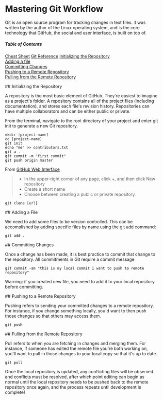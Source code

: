 Mastering Git Workflow
=========================

Git is an open source program for tracking changes in text files. It was written by the author of the Linux operating system, and is the core technology that GitHub, the social and user interface, is built on top of.

##### Table of Contents
[Cheat Sheet](documents/github-git-cheat-sheet.pdf)
[Git Reference](http://gitref.org/) 
[Initializing the Repository](#repository)  
[Adding a file](#add)  
[Committing Changes](#commit)  
[Pushing to a Remote Repository](#push)  
[Pulling from the Remote Repository](#pull)  

<a name="repository"/>
## Initializing the Repository

A repository is the most basic element of GitHub. They're easiest to imagine as a project's folder. A repository contains all of the project files (including documentation), and stores each file's revision history. Repositories can have multiple collaborators and can be either public or private.

From the terminal, navigate to the root directory of your project and enter git init to generate a new Git repository.

```shell
mkdir [project-name]
cd [project-name]
git init
echo "me" >> contributors.txt
git a .
git commit -m "first commit"
git push origin master
```
From [GitHub Web Interface](https://help.github.com/articles/create-a-repo/)

> - In the upper-right corner of any page, click +, and then click New repository
> - Create a short name
> - Choose between creating a public or private repository.
```
git clone [url]
```

<a name="add"/>
## Adding a File

We need to add some files to be version controlled. This can be accomplished by adding specific files by name using the git add command:

```shell
git add .
```

<a name="commit"/>
## Committing Changes

Once a change has been made, it is best practice to commit that change to the repository.  All commitments in Git require a commit message

```shell
git commit -am "this is my local commit I want to push to remote repository"
```

Warning: if you created new file, you need to add it to your local repository before committing.

<a name="push"/>
## Pushing to a Remote Repository

Pushing refers to sending your committed changes to a remote repository. For instance, if you change something locally, you'd want to then push those changes so that others may access them.

```shell
git push
```

<a name="pull"/>
## Pulling from the Remote Repository

Pull refers to when you are fetching in changes and merging them. For instance, if someone has edited the remote file you're both working on, you'll want to pull in those changes to your local copy so that it's up to date.

```shell
git pull
```

Once the local repository is updated, any conflicting files will be observed and conflicts must be resolved, after which point editing can begin as normal until the local repository needs to be pushed back to the remote repository once again, and the process repeats until development is complete!